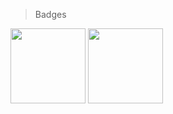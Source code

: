 

> Badges
  <img src="https://github.com/shrsyc/shrsyc/assets/99862109/14d4c126-458d-4bed-b0b4-2e408b1afec7" width="120">
  <img src="https://github.com/shrsyc/shrsyc/assets/99862109/4d05bc33-f519-4788-98c2-f46638b80fbe" width="120">

